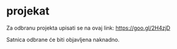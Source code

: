 # projekat

Za odbranu projekta upisati se na ovaj link: https://goo.gl/2H4zjD

Satnica odbrane će biti objavljena naknadno. 
